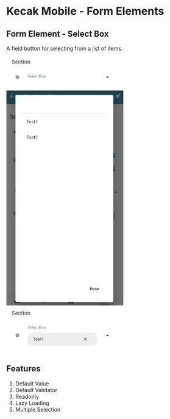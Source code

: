 # Kecak Mobile - Form Elements #

## Form Element - Select Box ##
A field button for selecting from a list of items.

<img src="https://raw.githubusercontent.com/kinnara-digital-studio/kecak-workflow/master/docs/assets/mobile-form-elements/selectbox/selectbox.png" alt="Select Box" />

<img src="https://raw.githubusercontent.com/kinnara-digital-studio/kecak-workflow/master/docs/assets/mobile-form-elements/selectbox/selectbox_select.png" alt="Select Box Select" />

<img src="https://raw.githubusercontent.com/kinnara-digital-studio/kecak-workflow/master/docs/assets/mobile-form-elements/selectbox/selectbox_result.png" alt="Select Box Result" />

## Features

1. Default Value
2. Default Validator
3. Readonly
4. Lazy Loading
5. Multiple Selection